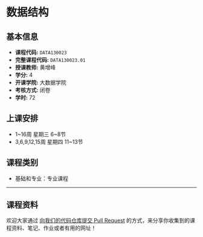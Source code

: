 # 数据结构

## 基本信息

- **课程代码:** `DATA130023`
- **完整课程代码:** `DATA130023.01`
- **授课教师:** 黄增峰
- **学分:** 4
- **开课学院:** 大数据学院
- **考核方式:** 闭卷
- **学时:** 72

## 上课安排

- 1~16周 星期三 6~8节
- 3,6,9,12,15周 星期四 11~13节

## 课程类别

- 基础和专业：专业课程

---

## 课程资料

欢迎大家通过 [向我们的代码仓库提交 Pull Request](https://github.com/cedric1902666/fudan-ds-info/pulls) 的方式，来分享你收集到的课程资料、笔记、作业或者有用的网址！ 